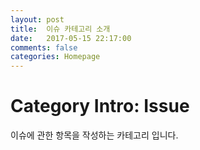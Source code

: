 ```yaml
---
layout: post
title:  이슈 카테고리 소개
date:   2017-05-15 22:17:00
comments: false
categories: Homepage
---
```


# Category Intro: Issue

이슈에 관한 항목을 작성하는 카테고리 입니다.
